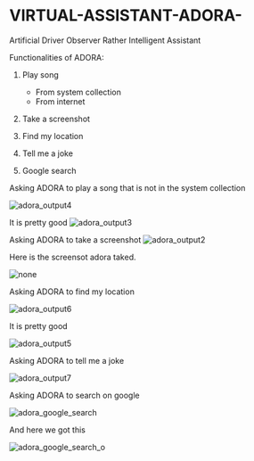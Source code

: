# VIRTUAL-ASSISTANT-ADORA-
Artificial Driver Observer Rather Intelligent Assistant

Functionalities of ADORA:

1. Play song
    - From system collection
    - From internet
 
2. Take a screenshot

3. Find my location

4. Tell me a joke

5. Google search

Asking ADORA to play a song that is not in the system collection

![adora_output4](https://github.com/unitiaathiras/VIRTUAL-ASSISTANT-ADORA-/assets/127323277/01101dc3-da97-4355-8223-8aa813fd69e2)

It is pretty good
![adora_output3](https://github.com/unitiaathiras/VIRTUAL-ASSISTANT-ADORA-/assets/127323277/8fbdfcf4-c013-4d20-8d57-b67baa261c18)

Asking ADORA to take a screenshot
![adora_output2](https://github.com/unitiaathiras/VIRTUAL-ASSISTANT-ADORA-/assets/127323277/14609cdc-b1b0-47c7-be33-e629ef7e7d49)

Here is the screensot adora taked.

![none](https://github.com/unitiaathiras/VIRTUAL-ASSISTANT-ADORA-/assets/127323277/e6467623-f679-4bde-97e1-1e8b878c2bf6)

Asking ADORA to find my location

![adora_output6](https://github.com/unitiaathiras/VIRTUAL-ASSISTANT-ADORA-/assets/127323277/ec74a8b0-af9d-48e2-9c98-dc7e8e59f73e)

It is pretty good


![adora_output5](https://github.com/unitiaathiras/VIRTUAL-ASSISTANT-ADORA-/assets/127323277/6d083d3b-ae79-421f-a26f-5d40f43d8dcb)


Asking ADORA to tell me a joke

![adora_output7](https://github.com/unitiaathiras/VIRTUAL-ASSISTANT-ADORA-/assets/127323277/a0ebef67-3500-4afc-965d-936801acce97)

Asking ADORA to search on google

![adora_google_search](https://github.com/unitiaathiras/VIRTUAL-ASSISTANT-ADORA-/assets/127323277/488005c1-a489-4e5c-84b3-2aa88a7aa961)

And here we got this

![adora_google_search_o](https://github.com/unitiaathiras/VIRTUAL-ASSISTANT-ADORA-/assets/127323277/c92de833-0cd5-4a70-9799-79c84e84f930)


